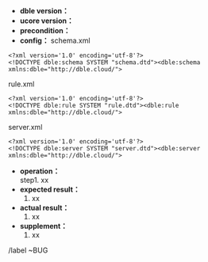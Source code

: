 * **dble version：**  
* **ucore version：** 
* **precondition：**  
* **config：** 
schema.xml
```
<?xml version='1.0' encoding='utf-8'?>
<!DOCTYPE dble:schema SYSTEM "schema.dtd"><dble:schema xmlns:dble="http://dble.cloud/">

```
rule.xml
```
<?xml version='1.0' encoding='utf-8'?>
<!DOCTYPE dble:rule SYSTEM "rule.dtd"><dble:rule xmlns:dble="http://dble.cloud/">

```
server.xml
```
<?xml version='1.0' encoding='utf-8'?>
<!DOCTYPE dble:server SYSTEM "server.dtd"><dble:server xmlns:dble="http://dble.cloud/">

```
* **operation：**    
    step1.  xx
* **expected result：**  
    1.  xx
* **actual result：**  
    1.  xx
* **supplement：**  
    1.  xx


/label ~BUG 